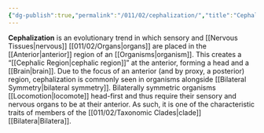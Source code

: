 ```yaml
---
{"dg-publish":true,"permalink":"/011/02/cephalization/","title":"Cephalization","tags":["BIOL422"],"noteIcon":"1","created":"2024-09-26T13:45:04.073-07:00","updated":"2024-09-26T15:15:28.877-07:00"}
---
```


**Cephalization** is an evolutionary trend in which sensory and [[Nervous Tissues\|nervous]] [[011/02/Organs\|organs]] are placed in the [[Anterior\|anterior]] region of an [[Organisms\|organism]]. This creates a “[[Cephalic Region\|cephalic region]]” at the anterior, forming a head and a [[Brain\|brain]]. Due to the focus of an anterior (and by proxy, a posterior) region, cephalization is commonly seen in organisms alongside [[Bilateral Symmetry\|bilateral symmetry]]. Bilaterally symmetric organisms [[Locomotion\|locomote]] head-first and thus require their sensory and nervous organs to be at their anterior. As such, it is one of the characteristic traits of members of the [[011/02/Taxonomic Clades\|clade]] [[Bilatera\|Bilatera]].